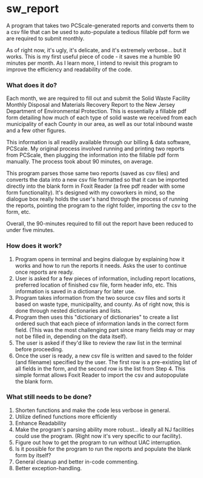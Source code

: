 # sw_report
A program that takes two PCScale-generated reports and converts them to a csv file that can be used to auto-populate a tedious fillable pdf form we are required to submit monthly.

As of right now, it's ugly, it's delicate, and it's extremely verbose... but it works. This is my first useful piece of code - it saves me a humble 90 minutes per month. As I learn more, I intend to revisit this program to improve the efficiency and readability of the code.

### What does it do?
Each month, we are required to fill out and submit the Solid Waste Facility Monthly Disposal and Materials Recovery Report to the New Jersey Department of Environmental Protection. This is essentially a fillable pdf form detailing how much of each type of solid waste we received from each municipality of each County in our area, as well as our total inbound waste and a few other figures.

This information is all readily available through our billing & data software, PCScale. My original process involved running and printing two reports from PCScale, then plugging the information into the fillable pdf form manually. The process took about 90 minutes, on average.

This program parses those same two reports (saved as csv files) and converts the data into a new csv file formatted so that it can be imported directly into the blank form in Foxit Reader (a free pdf reader with some form functionality). It's designed with my coworkers in mind, so the dialogue box really holds the user's hand through the process of running the reports, pointing the program to the right folder, importing the csv to the form, etc.

Overall, the 90-minutes required to fill out the report have been reduced to under five minutes.

### How does it work?
1. Program opens in terminal and begins dialogue by explaining how it works and how to run the reports it needs. Asks the user to continue once reports are ready.
2. User is asked for a few pieces of information, including report locations, preferred location of finished csv file, form header info, etc. This information is saved in a dictionary for later use.
3. Program takes information from the two source csv files and sorts it based on waste type, municipality, and county. As of right now, this is done through nested dictionaries and lists.
4. Program then uses this "dictionary of dictionaries" to create a list ordered such that each piece of information lands in the correct form field. (This was the most challenging part since many fields may or may not be filled in, depending on the data itself).
5. The user is asked if they'd like to review the raw list in the terminal before proceeding.
6. Once the user is ready, a new csv file is written and saved to the folder (and filename) specified by the user. The first row is a pre-existing list of all fields in the form, and the second row is the list from Step 4. This simple format allows Foxit Reader to import the csv and autopopulate the blank form.

### What still needs to be done?
1. Shorten functions and make the code less verbose in general.
2. Utilize defined functions more efficiently
3. Enhance Readability
4. Make the program's parsing ability more robust... ideally all NJ facilities could use the program. (Right now it's very specific to our facility).
5. Figure out how to get the program to run without UAC interruption.
6. Is it possible for the program to run the reports and populate the blank form by itself?
7. General cleanup and better in-code commenting.
8. Better exception-handling.
